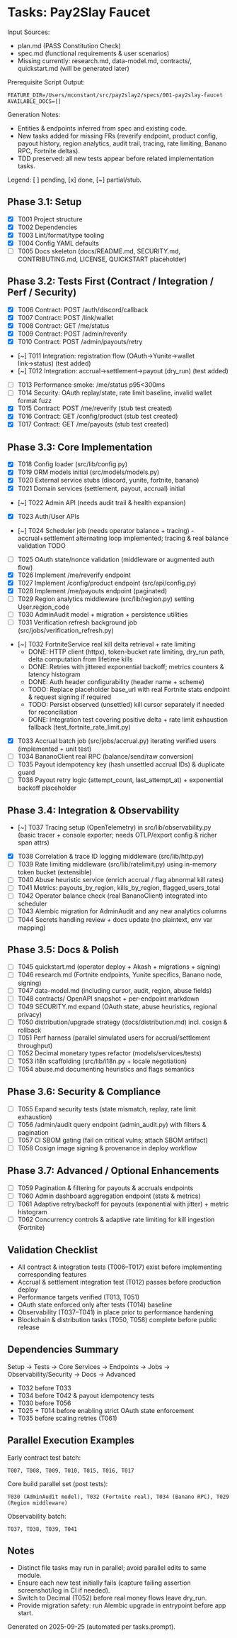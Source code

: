 # Tasks: Pay2Slay Faucet

Input Sources:
- plan.md (PASS Constitution Check)
- spec.md (functional requirements & user scenarios)
- Missing currently: research.md, data-model.md, contracts/, quickstart.md (will be generated later)

Prerequisite Script Output:
```
FEATURE_DIR=/Users/mconstant/src/pay2slay2/specs/001-pay2slay-faucet
AVAILABLE_DOCS=[]
```

Generation Notes:
- Entities & endpoints inferred from spec and existing code.
- New tasks added for missing FRs (reverify endpoint, product config, payout history, region analytics, audit trail, tracing, rate limiting, Banano RPC, Fortnite deltas).
- TDD preserved: all new tests appear before related implementation tasks.

Legend: [ ] pending, [x] done, [~] partial/stub.

## Phase 3.1: Setup
- [x] T001 Project structure
- [x] T002 Dependencies
- [x] T003 Lint/format/type tooling
- [x] T004 Config YAML defaults
- [ ] T005 Docs skeleton (docs/README.md, SECURITY.md, CONTRIBUTING.md, LICENSE, QUICKSTART placeholder)

## Phase 3.2: Tests First (Contract / Integration / Perf / Security)
- [x] T006 Contract: POST /auth/discord/callback
- [x] T007 Contract: POST /link/wallet
- [x] T008 Contract: GET /me/status
- [x] T009 Contract: POST /admin/reverify
- [x] T010 Contract: POST /admin/payouts/retry
- [~] T011 Integration: registration flow (OAuth→Yunite→wallet link→status) (test added)
- [~] T012 Integration: accrual→settlement→payout (dry_run) (test added)
- [ ] T013 Performance smoke: /me/status p95<300ms
- [ ] T014 Security: OAuth replay/state, rate limit baseline, invalid wallet format fuzz
- [x] T015 Contract: POST /me/reverify (stub test created)
- [x] T016 Contract: GET /config/product (stub test created)
- [x] T017 Contract: GET /me/payouts (stub test created)

## Phase 3.3: Core Implementation
- [x] T018 Config loader (src/lib/config.py)
- [x] T019 ORM models initial (src/models/models.py)
- [x] T020 External service stubs (discord, yunite, fortnite, banano)
- [x] T021 Domain services (settlement, payout, accrual) initial
- [~] T022 Admin API (needs audit trail & health expansion)
- [x] T023 Auth/User APIs
- [~] T024 Scheduler job (needs operator balance + tracing) - accrual+settlement alternating loop implemented; tracing & real balance validation TODO
- [ ] T025 OAuth state/nonce validation (middleware or augmented auth flow)
- [x] T026 Implement /me/reverify endpoint
- [x] T027 Implement /config/product endpoint (src/api/config.py)
- [x] T028 Implement /me/payouts endpoint (paginated)
- [ ] T029 Region analytics middleware (src/lib/region.py) setting User.region_code
- [ ] T030 AdminAudit model + migration + persistence utilities
- [ ] T031 Verification refresh background job (src/jobs/verification_refresh.py)
- [~] T032 FortniteService real kill delta retrieval + rate limiting
	- DONE: HTTP client (httpx), token-bucket rate limiting, dry_run path, delta computation from lifetime kills
	- DONE: Retries with jittered exponential backoff; metrics counters & latency histogram
	- DONE: Auth header configurability (header name + scheme)
	- TODO: Replace placeholder base_url with real Fortnite stats endpoint & request signing if required
	- TODO: Persist observed (unsettled) kill cursor separately if needed for reconciliation
	- DONE: Integration test covering positive delta + rate limit exhaustion fallback (test_fortnite_rate_limit.py)
- [x] T033 Accrual batch job (src/jobs/accrual.py) iterating verified users (implemented + unit test)
- [ ] T034 BananoClient real RPC (balance/send/raw conversion)
- [ ] T035 Payout idempotency key (hash unsettled accrual IDs) & duplicate guard
- [ ] T036 Payout retry logic (attempt_count, last_attempt_at) + exponential backoff placeholder

## Phase 3.4: Integration & Observability
- [~] T037 Tracing setup (OpenTelemetry) in src/lib/observability.py (basic tracer + console exporter; needs OTLP/export config & richer span attrs)
- [x] T038 Correlation & trace ID logging middleware (src/lib/http.py)
- [ ] T039 Rate limiting middleware (src/lib/ratelimit.py) using in-memory token bucket (extensible)
- [ ] T040 Abuse heuristic service (enrich accrual / flag abnormal kill rates)
- [ ] T041 Metrics: payouts_by_region, kills_by_region, flagged_users_total
- [ ] T042 Operator balance check (real BananoClient) integrated into scheduler
- [ ] T043 Alembic migration for AdminAudit and any new analytics columns
- [ ] T044 Secrets handling review + docs update (no plaintext, env var mapping)

## Phase 3.5: Docs & Polish
- [ ] T045 quickstart.md (operator deploy + Akash + migrations + signing)
- [ ] T046 research.md (Fortnite endpoints, Yunite specifics, Banano node, signing)
- [ ] T047 data-model.md (including cursor, audit, region, abuse fields)
- [ ] T048 contracts/ OpenAPI snapshot + per-endpoint markdown
- [ ] T049 SECURITY.md expand (OAuth state, abuse heuristics, regional privacy)
- [ ] T050 distribution/upgrade strategy (docs/distribution.md) incl. cosign & rollback
- [ ] T051 Perf harness (parallel simulated users for accrual/settlement throughput)
- [ ] T052 Decimal monetary types refactor (models/services/tests)
- [ ] T053 i18n scaffolding (src/lib/i18n.py + locale negotiation)
- [ ] T054 abuse.md documenting heuristics and flags semantics

## Phase 3.6: Security & Compliance
- [ ] T055 Expand security tests (state mismatch, replay, rate limit exhaustion)
- [ ] T056 /admin/audit query endpoint (admin_audit.py) with filters & pagination
- [ ] T057 CI SBOM gating (fail on critical vulns; attach SBOM artifact)
- [ ] T058 Cosign image signing & provenance in deploy workflow

## Phase 3.7: Advanced / Optional Enhancements
- [ ] T059 Pagination & filtering for payouts & accruals endpoints
- [ ] T060 Admin dashboard aggregation endpoint (stats & metrics)
- [ ] T061 Adaptive retry/backoff for payouts (exponential with jitter) + metric histogram
- [ ] T062 Concurrency controls & adaptive rate limiting for kill ingestion (Fortnite)

## Validation Checklist
- All contract & integration tests (T006–T017) exist before implementing corresponding features
- Accrual & settlement integration test (T012) passes before production deploy
- Performance targets verified (T013, T051)
- OAuth state enforced only after tests (T014) baseline
- Observability (T037–T041) in place prior to performance hardening
- Blockchain & distribution tasks (T050, T058) complete before public release

## Dependencies Summary
Setup → Tests → Core Services → Endpoints → Jobs → Observability/Security → Docs → Advanced
- T032 before T033
- T034 before T042 & payout idempotency tests
- T030 before T056
- T025 + T014 before enabling strict OAuth state enforcement
- T035 before scaling retries (T061)

## Parallel Execution Examples
Early contract test batch:
```
T007, T008, T009, T010, T015, T016, T017
```
Core build parallel set (post tests):
```
T030 (AdminAudit model), T032 (Fortnite real), T034 (Banano RPC), T029 (Region middleware)
```
Observability batch:
```
T037, T038, T039, T041
```

## Notes
- Distinct file tasks may run in parallel; avoid parallel edits to same module.
- Ensure each new test initially fails (capture failing assertion screenshot/log in CI if needed).
- Switch to Decimal (T052) before real money flows leave dry_run.
- Provide migration safety: run Alembic upgrade in entrypoint before app start.

Generated on 2025-09-25 (automated per tasks.prompt).
